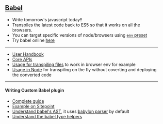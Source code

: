 ## [Babel](https://github.com/babel/babel)

- Write tomorrow's javascript today!!
- Transpiles the latest code back to ES5 so that it works on all the browsers.
- You can target specific versions of node/browsers using [`env` preset](https://github.com/babel/babel/tree/master/packages/babel-preset-env)
- Try babel online [here](https://babeljs.io/repl)

---

- [User Handbook](https://github.com/thejameskyle/babel-handbook/blob/master/translations/en/user-handbook.md)
- [Core APIs](https://babeljs.io/docs/core-packages/)
- [Usage for transpiling files](https://babeljs.io/docs/usage/cli/) to work in browser env for example
- [Usage in Node](https://babeljs.io/docs/usage/babel-register/) for transpiling on the fly without coverting and deploying the converted code

---

#### Writing Custom Babel plugin

- [Complete guide](https://github.com/thejameskyle/babel-handbook/blob/master/translations/en/plugin-handbook.md)
- [Example on Sitepoint](https://www.sitepoint.com/understanding-asts-building-babel-plugin/)
- [Understand babel's AST](https://astexplorer.net/), it uses [babylon parser](https://github.com/babel/babel/tree/master/packages/babylon) by default
- [Understand the babel type helpers](https://github.com/babel/babel/tree/master/packages/babel-types)
